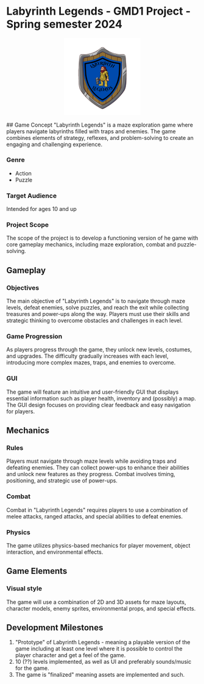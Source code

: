 # Labyrinth Legends - GMD1 Project - Spring semester 2024
<p align="center">
  <img src="images/LABYRINTH_LEGENDS_LOGO_transparent.png" width=40% height=40%>
</p>
## Game Concept
"Labyrinth Legends" is a maze exploration game where players navigate labyrinths filled with traps and enemies. The game combines elements of strategy, reflexes, and problem-solving to create an engaging and challenging experience.

### Genre
- Action
- Puzzle

### Target Audience
Intended for ages 10 and up

### Project Scope
The scope of the project is to develop a functioning version of he game with core gameplay mechanics, including maze exploration, combat and puzzle-solving.

## Gameplay
### Objectives
The main objective of "Labyrinth Legends" is to navigate through maze levels, defeat enemies, solve puzzles, and reach the exit while collecting treasures and power-ups along the way. Players must use their skills and strategic thinking to overcome obstacles and challenges in each level.

### Game Progression
As players progress through the game, they unlock new levels, costumes, and upgrades. The difficulty gradually increases with each level, introducing more complex mazes, traps, and enemies to overcome.

### GUI
The game will feature an intuitive and user-friendly GUI that displays essential information such as player health, inventory and (possibly) a map. The GUI design focuses on providing clear feedback and easy navigation for players.

## Mechanics
### Rules
Players must navigate through maze levels while avoiding traps and defeating enemies. They can collect power-ups to enhance their abilities and unlock new features as they progress. Combat involves timing, positioning, and strategic use of power-ups.

### Combat
Combat in "Labyrinth Legends" requires players to use a combination of melee attacks, ranged attacks, and special abilities to defeat enemies.

### Physics
The game utilizes physics-based mechanics for player movement, object interaction, and environmental effects. 

## Game Elements

### Visual style
The game will use a combination of 2D and 3D assets for maze layouts, character models, enemy sprites, environmental props, and special effects.

## Development Milestones
1) "Prototype" of Labyrinth Legends - meaning a playable version of the game including at least one level where it is possible to control the player character and get a feel of the game.
2) 10 (??) levels implemented, as well as UI and preferably sounds/music for the game.
3) The game is "finalized" meaning assets are implemented and such.


